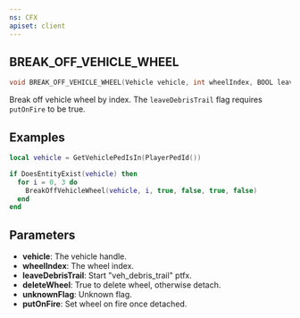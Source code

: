 ```yaml
---
ns: CFX
apiset: client
---
```

## BREAK_OFF_VEHICLE_WHEEL

```c
void BREAK_OFF_VEHICLE_WHEEL(Vehicle vehicle, int wheelIndex, BOOL leaveDebrisTrail, BOOL deleteWheel, BOOL unknownFlag, BOOL putOnFire);
```

Break off vehicle wheel by index. The `leaveDebrisTrail` flag requires `putOnFire` to be true.

## Examples

```lua
local vehicle = GetVehiclePedIsIn(PlayerPedId())

if DoesEntityExist(vehicle) then
  for i = 0, 3 do
    BreakOffVehicleWheel(vehicle, i, true, false, true, false)
  end
end
```

## Parameters
* **vehicle**: The vehicle handle.
* **wheelIndex**: The wheel index.
* **leaveDebrisTrail**: Start "veh_debris_trail" ptfx.
* **deleteWheel**: True to delete wheel, otherwise detach.
* **unknownFlag**: Unknown flag.
* **putOnFire**: Set wheel on fire once detached.
